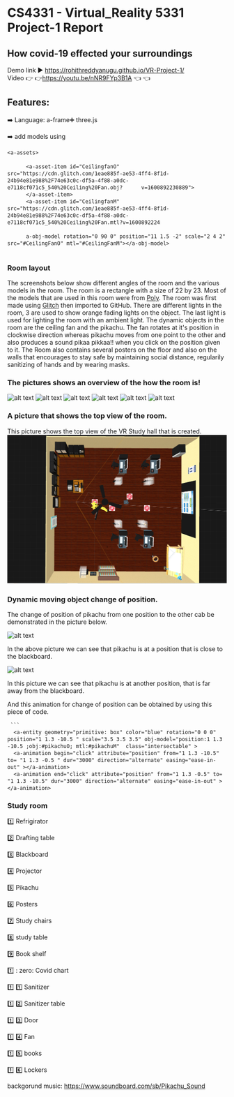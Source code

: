 
# CS4331 - Virtual_Reality 5331 Project-1 Report

## How covid-19 effected your surroundings

Demo link :arrow_forward: https://rohithreddyanugu.github.io/VR-Project-1/     
Video :point_right: :point_right:https://youtu.be/nNR9FYp3B1A  :point_left: :point_left:

## Features:
:arrow_right: Language:  a-frame:heavy_plus_sign: three.js

:arrow_right: add models using 
```
<a-assets>
      
      <a-asset-item id="CeilingfanO" src="https://cdn.glitch.com/1eae885f-ae53-4ff4-8f1d-24b94e81e988%2F74e63c0c-df5a-4f88-a0dc-e7118cf071c5_540%20Ceiling%20Fan.obj?      v=1600892230889">
      </a-asset-item>
      <a-asset-item id="CeilingfanM" src="https://cdn.glitch.com/1eae885f-ae53-4ff4-8f1d-24b94e81e988%2F74e63c0c-df5a-4f88-a0dc-e7118cf071c5_540%20Ceiling%20Fan.mtl?v=1600892224
      
      a-obj-model rotation="0 90 0" position="11 1.5 -2" scale="2 4 2" src="#CeilingFanO" mtl="#CeilingFanM"></a-obj-model>
      
```

### Room layout
The screenshots below show different angles of the room and the various models in the room. The room is a rectangle with a size of 22 by 23. Most of the models that are used in this room were from [Poly](https://poly.google.com/). The room was first made using [Glitch](https://glitch.com/) then imported to GitHub. There are  different lights in the room, 3 are used to show orange fading lights on the object. The last light is used for lighting the room with an ambient light. The dynamic objects in the room are the ceiling fan and the pikachu. The fan rotates at it's position in clockwise direction whereas pikachu moves from one point to the other and also produces a sound pikaa pikkaa!! when you click on the position given to it.
The Room also contains several posters on the floor and also on the walls that encourages to stay safe by maintaining social distance, regularily sanitizing of hands and by wearing masks.

### The pictures shows an overview of the how the room is!

![alt text](https://github.com/rohithreddyanugu/VR-Project-1/blob/main/2020-09-27%20(1).png)
![alt text](https://github.com/rohithreddyanugu/VR-Project-1/blob/main/2020-09-27%20(10).png)
![alt text](https://github.com/rohithreddyanugu/VR-Project-1/blob/main/2020-10-04%20(3).png)
![alt text](https://github.com/rohithreddyanugu/VR-Project-1/blob/main/2020-09-27%20(3).png)
![alt text](https://github.com/rohithreddyanugu/VR-Project-1/blob/main/2020-09-27%20(6).png)
![alt text](https://github.com/rohithreddyanugu/VR-Project-1/blob/main/2020-09-27%20(12).png)

### A picture that shows the top view of the room.
This picture shows the top view of the VR Study hall that is created.
![alt text](https://github.com/rohithreddyanugu/VR-Project-1/blob/main/top%20view.png)


### Dynamic moving object change of position.
The change of position of pikachu from one position to the other cab be demonstrated in the picture below.

![alt text](https://github.com/rohithreddyanugu/VR-Project-1/blob/main/2020-10-04%20(5).png)

In the above picture we can see that pikachu is at a position that is close to the blackboard.

![alt text](https://github.com/rohithreddyanugu/VR-Project-1/blob/main/2020-10-04%20(6).png)

In this picture we can see that pikachu is at another position, that is far away from the blackboard.

And this animation for change of position can be obtained by using this piece of code.

     ``` 
      <a-entity geometry="primitive: box" color="blue" rotation="0 0 0" position="1 1.3 -10.5 " scale="3.5 3.5 3.5" obj-model="position:1 1.3 -10.5 ;obj:#pikachuO; mtl:#pikachuM"  class="intersectable" >
      <a-animation begin="click" attribute="position" from="1 1.3 -10.5" to= "1 1.3 -0.5 " dur="3000" direction="alternate" easing="ease-in-out" ></a-animation>   
      <a-animation end="click" attribute="position" from="1 1.3 -0.5" to= "1 1.3 -10.5" dur="3000" direction="alternate" easing="ease-in-out" ></a-animation>   

### **Study room**
:one: Refrigirator   

:two: Drafting table

:three: Blackboard

:four: Projector 

:five: Pikachu

:six: Posters

:seven: Study chairs 

:eight: study table

:nine: Book shelf

:one: : zero: Covid chart

:one: :one: Sanitizer  

:one: :two: Sanitizer table

:one: :three: Door

:one: :four: Fan

:one: :five: books

:one: :six: Lockers

backgorund music: https://www.soundboard.com/sb/Pikachu_Sound


